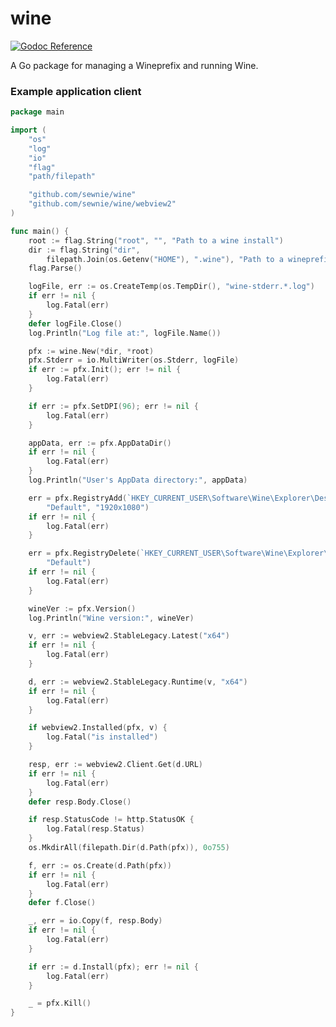 # wine
[pkg.go.dev]:     https://pkg.go.dev/github.com/sewnie/wine
[pkg.go.dev_img]: https://img.shields.io/badge/%E2%80%8B-reference-007d9c?logo=go&logoColor=white&style=flat-square

[![Godoc Reference][pkg.go.dev_img]][pkg.go.dev]

A Go package for managing a Wineprefix and running Wine.

### Example application client
```go
package main

import (
	"os"
	"log"
	"io"
	"flag"
	"path/filepath"

	"github.com/sewnie/wine"
	"github.com/sewnie/wine/webview2"
)

func main() {
	root := flag.String("root", "", "Path to a wine install")
	dir := flag.String("dir",
		filepath.Join(os.Getenv("HOME"), ".wine"), "Path to a wineprefix")
	flag.Parse()

	logFile, err := os.CreateTemp(os.TempDir(), "wine-stderr.*.log")
	if err != nil {
		log.Fatal(err)
	}
	defer logFile.Close()
	log.Println("Log file at:", logFile.Name())

	pfx := wine.New(*dir, *root)
	pfx.Stderr = io.MultiWriter(os.Stderr, logFile)
	if err := pfx.Init(); err != nil {
		log.Fatal(err)
	}

	if err := pfx.SetDPI(96); err != nil {
		log.Fatal(err)
	}

	appData, err := pfx.AppDataDir()
	if err != nil {
		log.Fatal(err)
	}
	log.Println("User's AppData directory:", appData)

	err = pfx.RegistryAdd(`HKEY_CURRENT_USER\Software\Wine\Explorer\Desktops`,
		"Default", "1920x1080")
    if err != nil {
		log.Fatal(err)
	}

	err = pfx.RegistryDelete(`HKEY_CURRENT_USER\Software\Wine\Explorer\Desktops`,
		"Default")
	if err != nil {
		log.Fatal(err)
	}

	wineVer := pfx.Version()
	log.Println("Wine version:", wineVer)

	v, err := webview2.StableLegacy.Latest("x64")
	if err != nil {
		log.Fatal(err)
	}

	d, err := webview2.StableLegacy.Runtime(v, "x64")
	if err != nil {
		log.Fatal(err)
	}

	if webview2.Installed(pfx, v) {
		log.Fatal("is installed")
	}

	resp, err := webview2.Client.Get(d.URL)
	if err != nil {
		log.Fatal(err)
	}
	defer resp.Body.Close()

	if resp.StatusCode != http.StatusOK {
		log.Fatal(resp.Status)
	}
	os.MkdirAll(filepath.Dir(d.Path(pfx)), 0o755)

	f, err := os.Create(d.Path(pfx))
	if err != nil {
		log.Fatal(err)
	}
	defer f.Close()

	_, err = io.Copy(f, resp.Body)
	if err != nil {
		log.Fatal(err)
	}

	if err := d.Install(pfx); err != nil {
		log.Fatal(err)
	}

	_ = pfx.Kill()
}
```

